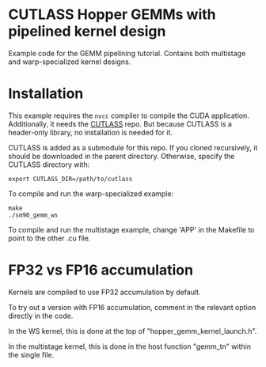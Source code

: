 # CUTLASS Hopper GEMMs with pipelined kernel design

Example code for the GEMM pipelining tutorial.
Contains both multistage and warp-specialized kernel designs.

# Installation

This example requires the `nvcc` compiler to compile the CUDA application.
Additionally, it needs the [CUTLASS]() repo. 
But because CUTLASS is a header-only library, no installation is needed for it.

CUTLASS is added as a submodule for this repo.
If you cloned recursively, it should be downloaded in the parent directory.
Otherwise, specify the CUTLASS directory with:

```
export CUTLASS_DIR=/path/to/cutlass
```

To compile and run the warp-specialized example:
```
make
./sm90_gemm_ws
```

To compile and run the multistage example, change 'APP' in the Makefile to point to the other .cu file.

# FP32 vs FP16 accumulation

Kernels are compiled to use FP32 accumulation by default.

To try out a version with FP16 accumulation, comment in the relevant option directly in the code.

In the WS kernel, this is done at the top of "hopper_gemm_kernel_launch.h".

In the multistage kernel, this is done in the host function "gemm_tn" within the single file.